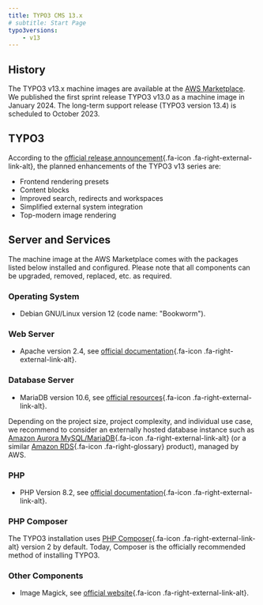 ```yaml
---
title: TYPO3 CMS 13.x
# subtitle: Start Page
typo3versions:
    - v13
---
```


## History

The TYPO3 v13.x machine images are available at the [AWS Marketplace](https://aws.amazon.com/marketplace/pp/prodview-thrhrvzmzdmi4). We published the first sprint release TYPO3 v13.0 as a machine image in January 2024. The long-term support release (TYPO3 version 13.4) is scheduled to October 2023.

## TYPO3

According to the [official release announcement](https://typo3.org/article/typo3-v13-roadmap-announcement){.fa-icon .fa-right-external-link-alt}, the planned enhancements of the TYPO3 v13 series are:

* Frontend rendering presets
* Content blocks
* Improved search, redirects and workspaces
* Simplified external system integration
* Top-modern image rendering

## Server and Services

The machine image at the AWS Marketplace comes with the packages listed below installed and configured. Please note that all components can be upgraded, removed, replaced, etc. as required.

### Operating System

* Debian GNU/Linux version 12 (code name: "Bookworm").

### Web Server

* Apache version 2.4, see [official documentation](https://httpd.apache.org/docs/2.4/){.fa-icon .fa-right-external-link-alt}.

### Database Server

* MariaDB version 10.6, see [official resources](https://mariadb.org/documentation/){.fa-icon .fa-right-external-link-alt}.

Depending on the project size, project complexity, and individual use case, we recommend to consider an externally hosted database instance such as [Amazon Aurora MySQL/MariaDB](https://aws.amazon.com/rds/aurora/){.fa-icon .fa-right-external-link-alt} (or a similar [Amazon RDS](../miscellaneous/glossary.md#amazonrds){.fa-icon .fa-right-glossary} product), managed by AWS.

### PHP

* PHP Version 8.2, see [official documentation](https://www.php.net/docs.php){.fa-icon .fa-right-external-link-alt}.

### PHP Composer

The TYPO3 installation uses [PHP Composer](https://getcomposer.org/){.fa-icon .fa-right-external-link-alt} version 2 by default. Today, Composer is the officially recommended method of installing TYPO3.

### Other Components

* Image Magick, see [official website](https://imagemagick.org/){.fa-icon .fa-right-external-link-alt}.
